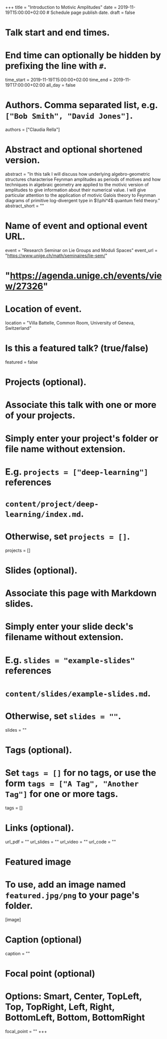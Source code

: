 +++
title = "Introduction to Motivic Amplitudes"
date = 2019-11-19T15:00:00+02:00  # Schedule page publish date.
draft = false

# Talk start and end times.
#   End time can optionally be hidden by prefixing the line with `#`.
time_start = 2019-11-19T15:00:00+02:00
time_end = 2019-11-19T17:00:00+02:00
all_day = false

# Authors. Comma separated list, e.g. `["Bob Smith", "David Jones"]`.
authors = ["Claudia Rella"]

# Abstract and optional shortened version.
abstract = "In this talk I will discuss how underlying algebro-geometric structures characterise Feynman amplitudes as periods of motives and how techniques in algebraic geometry are applied to the motivic version of amplitudes to give information about their numerical value. I will give particular attention to the application of motivic Galois theory to Feynman diagrams of primitive log-divergent type in $\\phi^4$ quantum field theory."
abstract_short = ""

# Name of event and optional event URL.
event = "Research Seminar on Lie Groups and Moduli Spaces"
event_url = "https://www.unige.ch/math/seminaires/lie-sem/"
# "https://agenda.unige.ch/events/view/27326"

# Location of event.
location = "Villa Battelle, Common Room, University of Geneva, Switzerland"

# Is this a featured talk? (true/false)
featured = false

# Projects (optional).
#   Associate this talk with one or more of your projects.
#   Simply enter your project's folder or file name without extension.
#   E.g. `projects = ["deep-learning"]` references 
#   `content/project/deep-learning/index.md`.
#   Otherwise, set `projects = []`.
projects = []

# Slides (optional).
#   Associate this page with Markdown slides.
#   Simply enter your slide deck's filename without extension.
#   E.g. `slides = "example-slides"` references 
#   `content/slides/example-slides.md`.
#   Otherwise, set `slides = ""`.
slides = ""

# Tags (optional).
#   Set `tags = []` for no tags, or use the form `tags = ["A Tag", "Another Tag"]` for one or more tags.
tags = []

# Links (optional).
url_pdf = ""
url_slides = ""
url_video = ""
url_code = ""

# Featured image
# To use, add an image named `featured.jpg/png` to your page's folder. 
[image]
  # Caption (optional)
  caption = ""

  # Focal point (optional)
  # Options: Smart, Center, TopLeft, Top, TopRight, Left, Right, BottomLeft, Bottom, BottomRight
  focal_point = ""
+++

